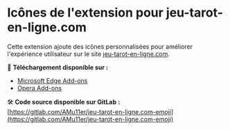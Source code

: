 # Icônes de l'extension pour jeu-tarot-en-ligne.com

Cette extension ajoute des icônes personnalisées pour améliorer l'expérience utilisateur sur le site [jeu-tarot-en-ligne.com](https://jeu-tarot-en-ligne.com).

🔗 **Téléchargement disponible sur :**
- [Microsoft Edge Add-ons](https://microsoftedge.microsoft.com/addons/detail/jeutarotenlignecom•em/cjbhkjcikmgcmimfohpeidokeffgfibj)
- [Opera Add-ons](https://addons.opera.com/fr/extensions/details/jeu-tarot-en-lignecomemoji/)

🛠️ **Code source disponible sur GitLab :**  
[https://gitlab.com/AMu11er/jeu-tarot-en-ligne.com-emoji](https://gitlab.com/AMu11er/jeu-tarot-en-ligne.com-emoji)
